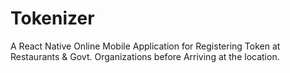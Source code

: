 # Tokenizer
A React Native Online Mobile Application for Registering Token at Restaurants &amp; Govt. Organizations before Arriving at the location.
